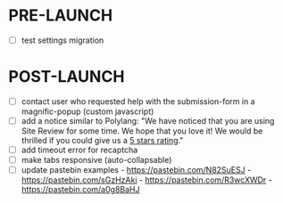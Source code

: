 # PRE-LAUNCH
- [ ] test settings migration

# POST-LAUNCH
- [ ] contact user who requested help with the submission-form in a magnific-popup (custom javascript)
- [ ] add a notice similar to Polylang: "We have noticed that you are using Site Review for some time. We hope that you love it! We would be thrilled if you could give us a [5 stars rating](...)."
- [ ] add timeout error for recaptcha
- [ ] make tabs responsive (auto-collapsable)
- [ ] update pastebin examples
      - https://pastebin.com/N82SuESJ
      - https://pastebin.com/sGzHzAki
      - https://pastebin.com/R3wcXWDr
      - https://pastebin.com/a0g8BaHJ
